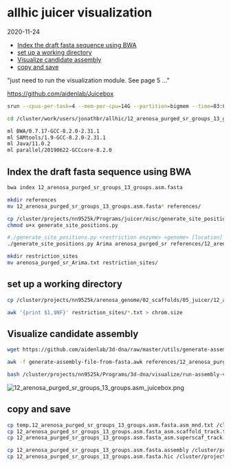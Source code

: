 allhic juicer visualization
================
2020-11-24

  - [Index the draft fasta sequence using
    BWA](#index-the-draft-fasta-sequence-using-bwa)
  - [set up a working directory](#set-up-a-working-directory)
  - [Visualize candidate assembly](#visualize-candidate-assembly)
  - [copy and save](#copy-and-save)

"just need to run the visualization module. See page 5 …"

https://github.com/aidenlab/Juicebox


``` bash
srun --cpus-per-task=4 --mem-per-cpu=14G --partition=bigmem --time=03:00:00 --account=nn9525k --pty bash -i

cd /cluster/work/users/jonathbr/allhic/12_arenosa_purged_sr_groups_13_groups_juicer

ml BWA/0.7.17-GCC-8.2.0-2.31.1
ml SAMtools/1.9-GCC-8.2.0-2.31.1
ml Java/11.0.2
ml parallel/20190622-GCCcore-8.2.0
```

## Index the draft fasta sequence using BWA

``` bash
bwa index 12_arenosa_purged_sr_groups_13_groups.asm.fasta

mkdir references
mv 12_arenosa_purged_sr_groups_13_groups.asm.fasta* references/
```

``` bash
cp /cluster/projects/nn9525k/Programs/juicer/misc/generate_site_positions.py .
chmod u+x generate_site_positions.py

#./generate_site_positions.py <restriction enzyme> <genome> [location]
./generate_site_positions.py Arima arenosa_purged_sr references/12_arenosa_purged_sr_groups_13_groups.asm.fasta  #creates arenosa_purged_sr_Arima.txt 

mkdir restriction_sites
mv arenosa_purged_sr_Arima.txt restriction_sites/
```

## set up a working directory

``` bash
cp /cluster/projects/nn9525k/arenosa_genome/02_scaffolds/05_juicer/12_arenosa_purged_sr_groups_13_groups_juicer/merged_nodups.txt .
```

``` bash
awk '{print $1,$NF}' restriction_sites/*.txt > chrom.size
```

## Visualize candidate assembly

``` bash
wget https://github.com/aidenlab/3d-dna/raw/master/utils/generate-assembly-file-from-fasta.awk

awk -f generate-assembly-file-from-fasta.awk references/12_arenosa_purged_sr_groups_13_groups.asm.fasta > 12_arenosa_purged_sr_groups_13_groups.asm.fasta.assembly 

bash /cluster/projects/nn9525k/Programs/3d-dna/visualize/run-assembly-visualizer.sh 12_arenosa_purged_sr_groups_13_groups.asm.fasta.assembly merged_nodups.txt
```

![12\_arenosa\_purged\_sr\_groups\_13\_groups.asm\_juicebox.png](12_arenosa_purged_sr_groups_13_groups.asm_juicebox.png)

## copy and save

``` bash
cp temp.12_arenosa_purged_sr_groups_13_groups.asm.fasta.asm_mnd.txt /cluster/projects/nn9525k/arenosa_genome/02_scaffolds/05_juicer/12_arenosa_purged_sr_groups_13_groups_juicer/assembly_hic
cp 12_arenosa_purged_sr_groups_13_groups.asm.fasta_asm.scaffold_track.txt /cluster/projects/nn9525k/arenosa_genome/02_scaffolds/05_juicer/12_arenosa_purged_sr_groups_13_groups_juicer/assembly_hic
cp 12_arenosa_purged_sr_groups_13_groups.asm.fasta_asm.superscaf_track.txt /cluster/projects/nn9525k/arenosa_genome/02_scaffolds/05_juicer/12_arenosa_purged_sr_groups_13_groups_juicer/assembly_hic

cp 12_arenosa_purged_sr_groups_13_groups.asm.fasta.assembly /cluster/projects/nn9525k/arenosa_genome/02_scaffolds/05_juicer/12_arenosa_purged_sr_groups_13_groups_juicer/assembly_hic
cp 12_arenosa_purged_sr_groups_13_groups.asm.fasta.hic /cluster/projects/nn9525k/arenosa_genome/02_scaffolds/05_juicer/12_arenosa_purged_sr_groups_13_groups_juicer/assembly_hic
```
